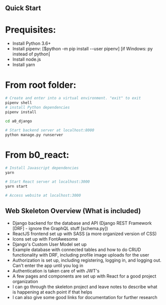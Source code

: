 ## Quick Start
# Prequisites:
- Install Python 3.6+  
- Install pipenv: [$python -m pip install --user pipenv] [if Windows: py instead of python]  
- Install node.js  
- Install yarn

# From root folder:
```bash
# Create and enter into a virtual environment. "exit" to exit
pipenv shell
# install Python dependencies
pipenv install

cd a0_django

# Start backend server at localhost:8000
python manage.py runserver
```

# From b0_react:
```bash
# Install Javascript dependencies
yarn

# Start React server at localhost:3000
yarn start

# Access website at localhost:3000
```

## Web Skeleton Overview (What is included)
- Django backend for the database and API (Django REST Framework [DRF] - ignore the GraphQL stuff [schema.py])
- ReactJS frontend set up with SASS (a more organized version of CSS)
- Icons set up with FontAwesome
- Django's Custom User Model set up
- Example database with connected tables and how to do CRUD functionality with DRF, including profile image uploads for the user
- Authorization is set up, including registering, logging in, and logging out. Can't enter the app until you log in
- Authentication is taken care of with JWT's
- A few pages and components are set up with React for a good project organization
- I can go through the skeleton project and leave notes to describe what is happening at each point if that helps
- I can also give some good links for documentation for further research
